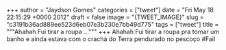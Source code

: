 
+++
author = "Jaydson Gomes"
categories = ["tweet"]
date = "Fri May 18 22:15:29 +0000 2012"
draft = false
image = "{TWEET_IMAGE}"
slug = "c3191b36ad889ee523d6eb07e3b230e7bb49d775"
tags = ["tweet"]
title = """Ahahah Fui tirar a roupa ..."""
+++
Ahahah Fui tirar a roupa pra tomar um banho e ainda estava com o crachá do Terra pendurado no pescoço #Fail
